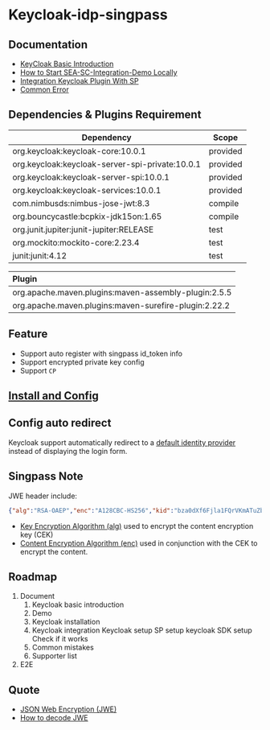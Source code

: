 # Keycloak-idp-singpass

## Documentation

- [KeyCloak Basic Introduction](documents/KeyCloak-Basic-Introduction.md)
- [How to Start SEA-SC-Integration-Demo Locally](documents/How-To-Start-SEA-SC-Integration-Demo-Locally.md)
- [Integration Keycloak Plugin With SP](documents/Install-And-Config-Keycloak-Plugin.md)
- [Common Error](documents/Common-Error.md)


## Dependencies & Plugins Requirement

Dependency | Scope
---- | ---
org.keycloak:keycloak-core:10.0.1 | provided
org.keycloak:keycloak-server-spi-private:10.0.1 |  provided
org.keycloak:keycloak-server-spi:10.0.1 | provided
org.keycloak:keycloak-services:10.0.1 | provided
com.nimbusds:nimbus-jose-jwt:8.3 | compile
org.bouncycastle:bcpkix-jdk15on:1.65 | compile
org.junit.jupiter:junit-jupiter:RELEASE | test
org.mockito:mockito-core:2.23.4 | test
junit:junit:4.12 | test


Plugin |
:---- |
org.apache.maven.plugins:maven-assembly-plugin:2.5.5 |
org.apache.maven.plugins:maven-surefire-plugin:2.22.2 |


## Feature

- Support auto register with singpass id_token info
- Support encrypted private key config
- Support `CP`

## [Install and Config](https://github.com/ThoughtWorksInc/SEA-SC-OpenID/blob/keycloak/documents/Install-And-Config-Keycloak-Plugin.md#install-keycloak-idp-singpass-plugin-for-keycloak)

## Config auto redirect

Keycloak support automatically redirect to a [default identity provider](https://www.keycloak.org/docs/latest/server_admin/#default_identity_provider) instead of displaying the login form.

## Singpass Note

JWE header include:

```json
{"alg":"RSA-OAEP","enc":"A128CBC-HS256","kid":"bza0dXf6Fjla1FQrVKmATuZb9-4M90LxDuf3ujLYbqg"}
```

- [Key Encryption Algorithm (alg)](https://tools.ietf.org/html/rfc7518#section-4.1) used to encrypt the content encryption key (CEK)
- [Content Encryption Algorithm (enc)](https://tools.ietf.org/html/rfc7518#section-5.1) used in conjunction with the CEK to encrypt the content.

## Roadmap

1. Document
    1. Keycloak basic introduction
    2. Demo
    3. Keycloak installation
    4. Keycloak integration
        Keycloak setup
        SP setup
        keycloak SDK setup
        Check if it works
    5. Common mistakes
    6. Supporter list
2. E2E


## Quote

- [JSON Web Encryption (JWE)](https://tools.ietf.org/html/rfc7516)
- [How to decode JWE](https://stackoverflow.com/a/42503200)